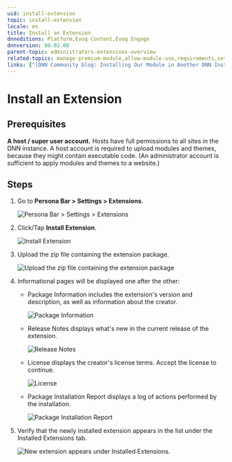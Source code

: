 ```yaml
---
uid: install-extension
topic: install-extension
locale: en
title: Install an Extension
dnneditions: Platform,Evoq Content,Evoq Engage
dnnversion: 09.02.00
parent-topic: administrators-extensions-overview
related-topics: manage-premium-module,allow-module-use,requirements,set-up-dnn
links: ["[DNN Community blog: Installing Our Module in Another DNN Instance by Clinton Patterson](https://www.dnnsoftware.com/community-blog/cid/155092/installing-our-module-in-another-dnn-instance)","[DNN Store: 2sxc 8.12 — Amazing Content and Apps by 2sxc (installed as an example for screenshots)](https://store.dnnsoftware.com/home/product-details/2sxc-cms-apps-v812-free)"]
---
```


# Install an Extension

## Prerequisites

**A host / super user account.** Hosts have full permissions to all sites in the DNN instance. A host account is required to upload modules and themes, because they might contain executable code. (An administrator account is sufficient to apply modules and themes to a website.)

## Steps

1.  Go to **Persona Bar \> Settings \> Extensions**.

    ![Persona Bar > Settings > Extensions](/images/scr-pbar-host-Settings-E91.png)

2.  Click/Tap **Install Extension**.



    ![Install Extension](/images/scr-Extensions-Installed-E90.png)



3.  Upload the zip file containing the extension package.



    ![Upload the zip file containing the extension package](/images/scr-InstallExtension-upload.gif)



4.  Informational pages will be displayed one after the other:

    *   Package Information includes the extension's version and description, as well as information about the creator.

        ![Package Information](/images/scr-InstallExtension-PackageInfo.png)



    *   Release Notes displays what's new in the current release of the extension.

        ![Release Notes](/images/scr-InstallExtension-ReleaseNotes.png)



    *   License displays the creator's license terms. Accept the license to continue.

        ![License](/images/scr-InstallExtension-License.png)



    *   Package Installation Report displays a log of actions performed by the installation.

        ![Package Installation Report](/images/scr-InstallExtension-InstallationReport2.png)




5.  Verify that the newly installed extension appears in the list under the Installed Extensions tab.



    ![New extension appears under Installed Extensions.](/images/scr-InstallExtension-InstallationResult.png)

